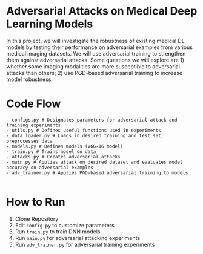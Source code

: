 # Adversarial Attacks on Medical Deep Learning Models

In this project, we will investigate the robustness of existing medical DL models by testing their performance on adversarial examples from various medical imaging datasets. We will use adversarial training to strengthen them against adversarial attacks. Some questions we will explore are 1) whether some imaging modalities are more susceptible to adversarial attacks than others; 2) use PGD-based adversarial training to increase model robustness
# Code Flow
```
- configs.py # Designates parameters for adversarial attack and training experiments
- utils.py # Defines useful functions used in experiments
- data_loader.py # Loads in desired training and test set, preprocesses data
- models.py # Defines models (VGG-16 model)
- train.py # Trains model on data
- attacks.py # Creates adversarial attacks
- main.py # Applies attack on desired dataset and evaluates model accuracy on adversarial examples
- adv_trainer.py # Applies PGD-based adversarial training to models


 ```

# How to Run
1. Clone Repository
3. Edit ```config.py``` to customize parameters 
4. Run ``` train.py ``` to train DNN models
5. Run ``` main.py ``` for adversarial attacking experiments
6. Run ```adv_trainer.py``` for adversarial training experiments
